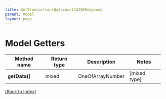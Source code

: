 ```yaml
---
title: GetTransactionsByAccountId200Response
parent: Model
layout: page
---
```


# Model Getters

Method name | Return type | Description | Notes
------------ | ------------- | ------------- | -------------
**getData()** | mixed | OneOfArrayNumber | [mixed type]

[[Back to Index]](../index.md)
